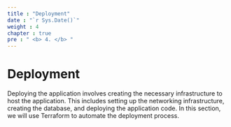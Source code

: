 ```yaml
---
title : "Deployment"
date : "`r Sys.Date()`"
weight : 4
chapter : true
pre : " <b> 4. </b> "
--- 
```


# Deployment
Deploying the application involves creating the necessary infrastructure to host the application. This includes setting up the networking infrastructure, creating the database, and deploying the application code. In this section, we will use Terraform to automate the deployment process.
